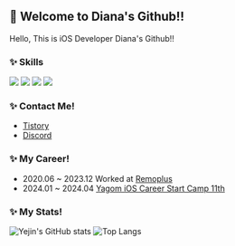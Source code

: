##  Welcome to Diana's Github!!
Hello, This is iOS Developer Diana's Github!!</br>

### ✨ Skills

<img src="https://img.shields.io/badge/Swift-F05138?style=flat&logo=Swift&logoColor=white"> <img src="https://img.shields.io/badge/iOS-000000?style=flat&logo=iOS&logoColor=white"> <img src="https://img.shields.io/badge/Xcode-2478FF?style=flat&logo=Xcode&logoColor=white"> <img src="https://img.shields.io/badge/Git-F05032?style=flat&logo=Git&logoColor=white"/>

### ✨ Contact Me!
- [Tistory](https://devdiana.tistory.com/)</br>
- [Discord](https://discordapp.com/users/509326610281791498)</br>

### ✨ My Career!
- 2020.06 ~ 2023.12 Worked at [Remoplus](https://www.kr.remoplus.co/)</br>
- 2024.01 ~ 2024.04 [Yagom iOS Career Start Camp 11th](https://www.yagom-academy.kr/about)</br>

### ✨ My Stats!
![Yejin's GitHub stats](https://github-readme-stats.vercel.app/api?username=diana-yjh&show_icons=true)
![Top Langs](https://github-readme-stats.vercel.app/api/top-langs/?username=diana-yjh&layout=compact)
</br>
